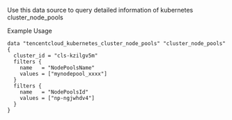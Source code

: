 Use this data source to query detailed information of kubernetes cluster_node_pools

Example Usage

```hcl
data "tencentcloud_kubernetes_cluster_node_pools" "cluster_node_pools" {
  cluster_id = "cls-kzilgv5m"
  filters {
    name   = "NodePoolsName"
    values = ["mynodepool_xxxx"]
  }
  filters {
    name   = "NodePoolsId"
    values = ["np-ngjwhdv4"]
  }
}
```